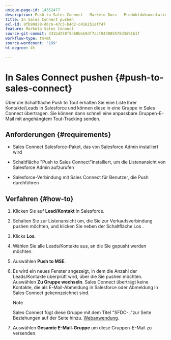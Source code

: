 ```yaml
---
unique-page-id: 14352477
description: Push to Sales Connect - Marketo Docs - Produktdokumentation
title: In Sales Connect pushen
exl-id: 8fb99d28-d6c6-47c3-b4d2-c416251aff47
feature: Marketo Sales Connect
source-git-commit: 431bd258f9a68bbb9df7acf043085578d3d91b1f
workflow-type: tm+mt
source-wordcount: '199'
ht-degree: 4%

---
```


# In Sales Connect pushen {#push-to-sales-connect}

Über die Schaltfläche Push to Tout erhalten Sie eine Liste Ihrer Kontakte/Leads in Salesforce und können diese in eine Gruppe in Sales Connect übertragen. Sie können dann schnell eine anpassbare Gruppen-E-Mail mit angehängtem Tout-Tracking senden.

## Anforderungen {#requirements}

* Sales Connect Salesforce-Paket, das von Salesforce Admin installiert wird

* Schaltfläche &quot;Push to Sales Connect&quot;installiert, um die Listenansicht von Salesforce Admin aufzurufen

* Salesforce-Verbindung mit Sales Connect für Benutzer, die Push durchführen

## Verfahren {#how-to}

1. Klicken Sie auf **Lead/Kontakt** in Salesforce.
1. Schalten Sie zur Listenansicht um, die Sie zur Verkaufsverbindung pushen möchten, und klicken Sie neben der Schaltfläche Los .
1. Klicks **Los**.
1. Wählen Sie alle Leads/Kontakte aus, an die Sie gepusht werden möchten.
1. Auswählen **Push to MSE**.
1. Es wird ein neues Fenster angezeigt, in dem die Anzahl der Leads/Kontakte überprüft wird, über die Sie pushen möchten. Auswählen **Zu Gruppe wechseln**. Sales Connect überträgt keine Kontakte, die als E-Mail-Abmeldung in Salesforce oder Abmeldung in Sales Connect gekennzeichnet sind.

   >[!NOTE]
   >
   >Sales Connect fügt diese Gruppe mit dem Titel &quot;SFDC-..&quot;zur Seite Beziehungen auf der Seite hinzu. [Webanwendung](https://toutapp.com/login).

1. Auswählen **Gesamte E-Mail-Gruppe** um diese Gruppen-E-Mail zu versenden.
